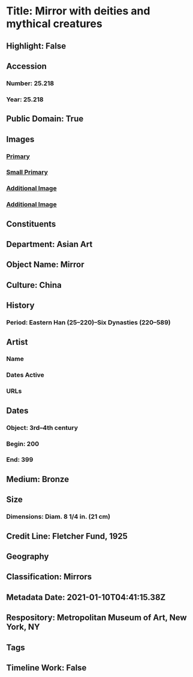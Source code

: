 # Title: Mirror with deities and mythical creatures
## Highlight: False
## Accession
### Number: 25.218
### Year: 25.218
## Public Domain: True
## Images
### [Primary](https://images.metmuseum.org/CRDImages/as/original/LC-25_218_002.jpg)
### [Small Primary](https://images.metmuseum.org/CRDImages/as/web-large/LC-25_218_002.jpg)
### [Additional Image](https://images.metmuseum.org/CRDImages/as/original/LC-25_218_003.jpg)
### [Additional Image](https://images.metmuseum.org/CRDImages/as/original/25_218_100920.jpg)
## Constituents
## Department: Asian Art
## Object Name: Mirror
## Culture: China
## History
### Period: Eastern Han (25–220)–Six Dynasties (220–589)
## Artist
### Name
### Dates Active
### URLs
## Dates
### Object: 3rd–4th century
### Begin: 200
### End: 399
## Medium: Bronze
## Size
### Dimensions: Diam. 8 1/4 in. (21 cm)
## Credit Line: Fletcher Fund, 1925
## Geography
## Classification: Mirrors
## Metadata Date: 2021-01-10T04:41:15.38Z
## Respository: Metropolitan Museum of Art, New York, NY
## Tags
## Timeline Work: False